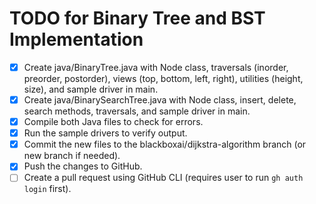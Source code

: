 # TODO for Binary Tree and BST Implementation

- [x] Create java/BinaryTree.java with Node class, traversals (inorder, preorder, postorder), views (top, bottom, left, right), utilities (height, size), and sample driver in main.
- [x] Create java/BinarySearchTree.java with Node class, insert, delete, search methods, traversals, and sample driver in main.
- [x] Compile both Java files to check for errors.
- [x] Run the sample drivers to verify output.
- [x] Commit the new files to the blackboxai/dijkstra-algorithm branch (or new branch if needed).
- [x] Push the changes to GitHub.
- [ ] Create a pull request using GitHub CLI (requires user to run `gh auth login` first).
